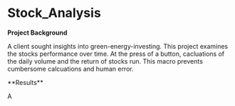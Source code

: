 # Stock_Analysis
**Project Background**
<p> A client sought insights into green-energy-investing. This project examines the stocks performance over time. At the press of a button, cacluations of the daily volume and the return of stocks run. This macro prevents cumbersome calcuations and human error.
<p>
**Results**
<p>A 
